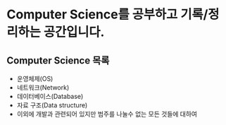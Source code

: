 # Computer Science를 공부하고 기록/정리하는 공간입니다.
## Computer Science 목록
- 운영체제(OS)
- 네트워크(Network)
- 데이터베이스(Database)
- 자료 구조(Data structure)
- 이외에 개발과 관련되어 있지만 범주를 나눌수 없는 모든 것들에 대하여
